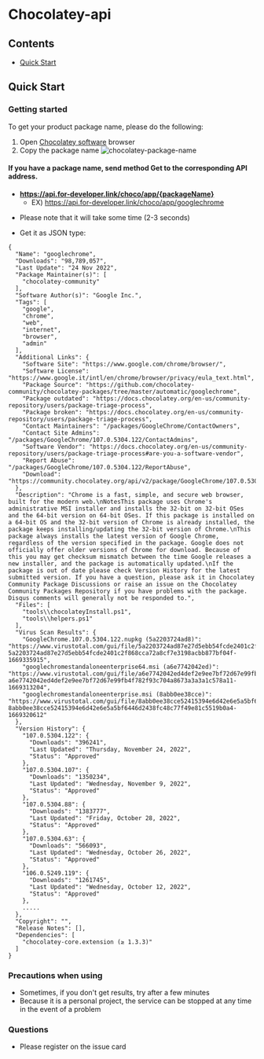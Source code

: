 # Chocolatey-api

## Contents

- [Quick Start](#quick-start)

## <a name="quick-start"></a>Quick Start

### Getting started

To get your product package name, please do the following:

1. Open [Chocolatey software](https://community.chocolatey.org/packages) browser 
2. Copy the package name
![chocolatey-package-name](https://user-images.githubusercontent.com/34180230/204074625-ad520ddc-b3b8-40e2-9b2e-c3191de5e224.png)




#### If you have a package name, send method Get to the corresponding API address.
- **https://api.for-developer.link/choco/app/{packageName}**
  - EX) https://api.for-developer.link/choco/app/googlechrome
* Please note that it will take some time (2-3 seconds)
- Get it as JSON type:
```
{
  "Name": "googlechrome",
  "Downloads": "98,789,057",
  "Last Update": "24 Nov 2022",
  "Package Maintainer(s)": [
    "chocolatey-community"
  ],
  "Software Author(s)": "Google Inc.",
  "Tags": [
    "google",
    "chrome",
    "web",
    "internet",
    "browser",
    "admin"
  ],
  "Additional Links": {
    "Software Site": "https://www.google.com/chrome/browser/",
    "Software License": "https://www.google.it/intl/en/chrome/browser/privacy/eula_text.html",
    "Package Source": "https://github.com/chocolatey-community/chocolatey-packages/tree/master/automatic/googlechrome",
    "Package outdated": "https://docs.chocolatey.org/en-us/community-repository/users/package-triage-process",
    "Package broken": "https://docs.chocolatey.org/en-us/community-repository/users/package-triage-process",
    "Contact Maintainers": "/packages/GoogleChrome/ContactOwners",
    "Contact Site Admins": "/packages/GoogleChrome/107.0.5304.122/ContactAdmins",
    "Software Vendor": "https://docs.chocolatey.org/en-us/community-repository/users/package-triage-process#are-you-a-software-vendor",
    "Report Abuse": "/packages/GoogleChrome/107.0.5304.122/ReportAbuse",
    "Download": "https://community.chocolatey.org/api/v2/package/GoogleChrome/107.0.5304.122"
  },
  "Description": "Chrome is a fast, simple, and secure web browser, built for the modern web.\nNotesThis package uses Chrome's administrative MSI installer and installs the 32-bit on 32-bit OSes and the 64-bit version on 64-bit OSes. If this package is installed on a 64-bit OS and the 32-bit version of Chrome is already installed, the package keeps installing/updating the 32-bit version of Chrome.\nThis package always installs the latest version of Google Chrome, regardless of the version specified in the package. Google does not officially offer older versions of Chrome for download. Because of this you may get checksum mismatch between the time Google releases a new installer, and the package is automatically updated.\nIf the package is out of date please check Version History for the latest submitted version. If you have a question, please ask it in Chocolatey Community Package Discussions or raise an issue on the Chocolatey Community Packages Repository if you have problems with the package. Disqus comments will generally not be responded to.",
  "Files": [
    "tools\\chocolateyInstall.ps1",
    "tools\\helpers.ps1"
  ],
  "Virus Scan Results": {
    "GoogleChrome.107.0.5304.122.nupkg (5a2203724ad8)": "https://www.virustotal.com/gui/file/5a2203724ad87e27d5ebb54fcde2401c2f868cca72a8cf7e3198acbb877bf04f/detection/f-5a2203724ad87e27d5ebb54fcde2401c2f868cca72a8cf7e3198acbb877bf04f-1669335915",
    "googlechromestandaloneenterprise64.msi (a6e7742042ed)": "https://www.virustotal.com/gui/file/a6e7742042ed4def2e9ee7bf72d67e99fb4f782f93c704a8673a3a3a1c578a11/detection/f-a6e7742042ed4def2e9ee7bf72d67e99fb4f782f93c704a8673a3a3a1c578a11-1669313204",
    "googlechromestandaloneenterprise.msi (8abb0ee38cce)": "https://www.virustotal.com/gui/file/8abb0ee38cce52415394e6d42e6e5a5bf6446d2438fc48c77f49e81c5519b0a4/detection/f-8abb0ee38cce52415394e6d42e6e5a5bf6446d2438fc48c77f49e81c5519b0a4-1669320612"
  },
  "Version History": {
    "107.0.5304.122": {
      "Downloads": "396241",
      "Last Updated": "Thursday, November 24, 2022",
      "Status": "Approved"
    },
    "107.0.5304.107": {
      "Downloads": "1350234",
      "Last Updated": "Wednesday, November 9, 2022",
      "Status": "Approved"
    },
    "107.0.5304.88": {
      "Downloads": "1383777",
      "Last Updated": "Friday, October 28, 2022",
      "Status": "Approved"
    },
    "107.0.5304.63": {
      "Downloads": "566093",
      "Last Updated": "Wednesday, October 26, 2022",
      "Status": "Approved"
    },
    "106.0.5249.119": {
      "Downloads": "1261745",
      "Last Updated": "Wednesday, October 12, 2022",
      "Status": "Approved"
    },
    .....
  },
  "Copyright": "",
  "Release Notes": [],
  "Dependencies": [
    "chocolatey-core.extension (≥ 1.3.3)"
  ]
}
```

### Precautions when using
- Sometimes, if you don't get results, try after a few minutes
- Because it is a personal project, the service can be stopped at any time in the event of a problem

### Questions
- Please register on the issue card
